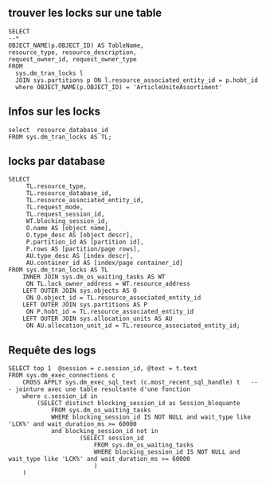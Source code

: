 ## trouver les locks sur une table

    SELECT 
    --*
    OBJECT_NAME(p.OBJECT_ID) AS TableName,
    resource_type, resource_description,
    request_owner_id, request_owner_type
    FROM
      sys.dm_tran_locks l
      JOIN sys.partitions p ON l.resource_associated_entity_id = p.hobt_id
      where OBJECT_NAME(p.OBJECT_ID) = 'ArticleUniteAssortiment'

## Infos sur les locks

    select  resource_database_id 
    FROM sys.dm_tran_locks AS TL;


## locks par database
	SELECT 
	     TL.resource_type,
	     TL.resource_database_id,
	     TL.resource_associated_entity_id,
	     TL.request_mode,
	     TL.request_session_id,
	     WT.blocking_session_id,
	     O.name AS [object name],
	     O.type_desc AS [object descr],
	     P.partition_id AS [partition id],
	     P.rows AS [partition/page rows],
	     AU.type_desc AS [index descr],
	     AU.container_id AS [index/page container_id]
	FROM sys.dm_tran_locks AS TL
		INNER JOIN sys.dm_os_waiting_tasks AS WT 
		 ON TL.lock_owner_address = WT.resource_address
		LEFT OUTER JOIN sys.objects AS O 
		 ON O.object_id = TL.resource_associated_entity_id
		LEFT OUTER JOIN sys.partitions AS P 
		 ON P.hobt_id = TL.resource_associated_entity_id
		LEFT OUTER JOIN sys.allocation_units AS AU 
		 ON AU.allocation_unit_id = TL.resource_associated_entity_id;


## Requête des logs
	SELECT top 1  @session = c.session_id, @text = t.text
	FROM sys.dm_exec_connections c
		CROSS APPLY sys.dm_exec_sql_text (c.most_recent_sql_handle) t   --- jointure avec une table resultante d'une fonction
		where c.session_id in 
			(SELECT distinct blocking_session_id as Session_bloquante
				FROM sys.dm_os_waiting_tasks
				WHERE blocking_session_id IS NOT NULL and wait_type like 'LCK%' and wait_duration_ms >= 60000
				and blocking_session_id not in 
						(SELECT session_id 
							FROM sys.dm_os_waiting_tasks
							WHERE blocking_session_id IS NOT NULL and wait_type like 'LCK%' and wait_duration_ms >= 60000
							)
		)
